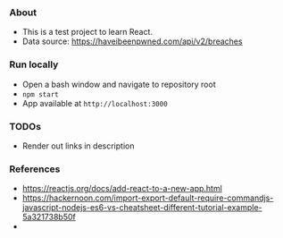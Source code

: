 ﻿### About ###
- This is a test project to learn React.
- Data source: https://haveibeenpwned.com/api/v2/breaches


### Run locally ###
- Open a bash window and navigate to repository root
- `npm start`
- App available at `http://localhost:3000`



### TODOs ###
- Render out links in description


### References ###
- https://reactjs.org/docs/add-react-to-a-new-app.html
- https://hackernoon.com/import-export-default-require-commandjs-javascript-nodejs-es6-vs-cheatsheet-different-tutorial-example-5a321738b50f
- 
